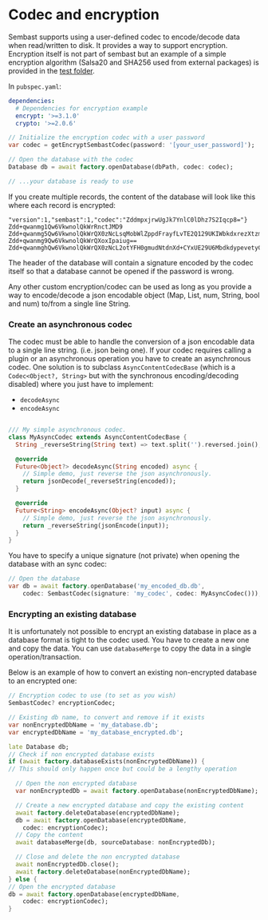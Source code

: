 # Codec and encryption

Sembast supports using a user-defined codec to encode/decode data when read/written to disk.
It provides a way to support encryption. Encryption itself is not part of sembast but an example of a simple
encryption algorithm (Salsa20 and SHA256 used from external packages) 
is provided in the [test folder](https://github.com/tekartik/sembast.dart/blob/master/sembast_test/lib/encrypt_codec.dart).

In `pubspec.yaml`:
```yaml
dependencies:
  # Dependencies for encryption example
  encrypt: '>=3.1.0'
  crypto: '>=2.0.6'

```
```dart
// Initialize the encryption codec with a user password
var codec = getEncryptSembastCodec(password: '[your_user_password]');

// Open the database with the codec
Database db = await factory.openDatabase(dbPath, codec: codec);

// ...your database is ready to use

```

If you create multiple records, the content of the database will look like this where each record is encrypted:

```
"version":1,"sembast":1,"codec":"ZddmpxjrwUgJk7YnlC0lDhz7S2Iqcp8="}
Zdd+qwanmg1Qw6VkwnolQkWrRnctJMD9
Zdd+qwanmg5Qw6VkwnolQkWrQX0zNcLsqMobWlZppdFrayfLvTE2Q129UKIWbkdxrezXtzmQGajd+39xMhMe5w==
Zdd+qwanmg9Qw6VkwnolQkWrQXoxIpaiug==
Zdd+qwanmghQw6VkwnolQkWrQX0zNcL2otYFH0gmudNtdnXd+CYxUE29U6MbdkdypevetyCeAKjd7Xl1PwIc9y0ovYrPnatrpqeL
```

The header of the database will contain a signature encoded by the codec itself so that a database cannot be opened
if the password is wrong.

Any other custom encryption/codec can be used as long as you provide a way to encode/decode a json encodable 
object (Map, List, num, String, bool and num) to/from a single line String.

### Create an asynchronous codec

The codec must be able to handle the conversion of a json encodable data to a single line string. (i.e. json being one).
If your codec requires calling a plugin or an asynchronous operation you have to create an 
asynchronous codec. One solution is to subclass `AsyncContentCodecBase` (which is a `Codec<Object?, String>` but with
the synchronous encoding/decoding disabled) where you just have to implement:
- `decodeAsync`
- `encodeAsync`

```dart

/// My simple asynchronous codec.
class MyAsyncCodec extends AsyncContentCodecBase {
  String _reverseString(String text) => text.split('').reversed.join();

  @override
  Future<Object?> decodeAsync(String encoded) async {
    // Simple demo, just reverse the json asynchronously.
    return jsonDecode(_reverseString(encoded));
  }

  @override
  Future<String> encodeAsync(Object? input) async {
    // Simple demo, just reverse the json asynchronously.
    return _reverseString(jsonEncode(input));
  }
}
```

You have to specify a unique signature (not private) when opening the database with an sync codec:

```dart
// Open the database
var db = await factory.openDatabase('my_encoded_db.db',
    codec: SembastCodec(signature: 'my_codec', codec: MyAsyncCodec()));
```

### Encrypting an existing database

It is unfortunately not possible to encrypt an existing database in place as a database format is tight to the codec
used. You have to create a new one and copy the data. You can use `databaseMerge` to copy the data
in a single operation/transaction.

Below is an example of how to convert an existing non-encrypted database to an encrypted one:

```dart
// Encryption codec to use (to set as you wish)
SembastCodec? encryptionCodec;

// Existing db name, to convert and remove if it exists
var nonEncryptedDbName = 'my_database.db';
var encryptedDbName = 'my_database_encrypted.db';

late Database db;
// Check if non encrypted database exists
if (await factory.databaseExists(nonEncryptedDbName)) {
// This should only happen once but could be a lengthy operation

  // Open the non encrypted database
  var nonEncryptedDb = await factory.openDatabase(nonEncryptedDbName);

  // Create a new encrypted database and copy the existing content
  await factory.deleteDatabase(encryptedDbName);
  db = await factory.openDatabase(encryptedDbName,
    codec: encryptionCodec);
  // Copy the content
  await databaseMerge(db, sourceDatabase: nonEncryptedDb);

  // Close and delete the non encrypted database
  await nonEncryptedDb.close();
  await factory.deleteDatabase(nonEncryptedDbName);
} else {
// Open the encrypted database
db = await factory.openDatabase(encryptedDbName,
    codec: encryptionCodec);
}

```

